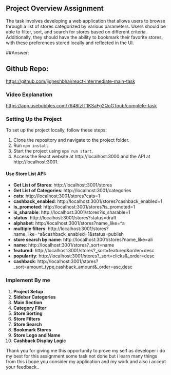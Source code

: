 ## Project Overview Assignment

The task involves developing a web application that allows users to browse through a list of stores categorized by various parameters. Users should be able to filter, sort, and search for stores based on different criteria. Additionally, they should have the ability to bookmark their favorite stores, with these preferences stored locally and reflected in the UI.

##Answer:

## Github Repo:

https://github.com/jigneshbhai/react-intermediate-main-task

### Video Explanation
https://app.usebubbles.com/7648tztT1KSaFg2QoGToub/complete-task

### Setting Up the Project

To set up the project locally, follow these steps:

1. Clone the repository and navigate to the project folder.
2. Run `npm install`.
3. Start the project using `npm run start`.
4. Access the React website at http://localhost:3000 and the API at http://localhost:3001.

#### Use Store List API:

- **Get List of Stores**: http://localhost:3001/stores
- **Get List of Categories**: http://localhost:3001/categories
- **cats**: http://localhost:3001/stores?cats=1
- **cashback_enabled**: http://localhost:3001/stores?cashback_enabled=1
- **is_promoted**: http://localhost:3001/stores?is_promoted=1
- **is_sharable**: http://localhost:3001/stores?is_sharable=1
- **status**: http://localhost:3001/stores?status=draft
- **alphabet**: http://localhost:3001/stores?name_like=^a
- **multiple filters**: http://localhost:3001/stores?name_like=^a&cashback_enabled=1&status=publish
- **store search by name**: http://localhost:3001/stores?name_like=ali
- **name**: http://localhost:3001/stores?\_sort=name
- **featured**: http://localhost:3001/stores?\_sort=featured&order=desc
- **popularity**: http://localhost:3001/stores?\_sort=clicks&\_order=desc
- **cashback**: http://localhost:3001/stores?\_sort=amount_type,cashback_amount&\_order=asc,desc

### Implement By me

1. **Project Setup**
2. **Sidebar Categories**
3. **Main Section**
4. **Category Filter**
5. **Store Sorting**
6. **Store Filters**
7. **Store Search**
8. **Bookmark Stores**
9. **Store Logo and Name**
10. **Cashback Display Logic**

Thank you for giving me this opportunity to prove my self as developer i do my best for this assignment some task not done but i learn many things from this i hope you consider my application and my work and also i accept your feedback..